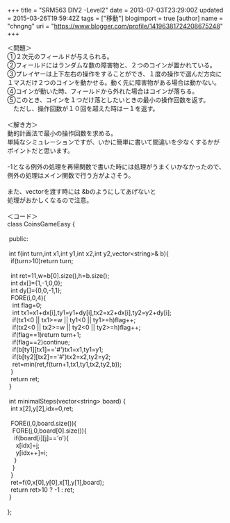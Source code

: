 +++
title = "SRM563 DIV2 -Level2"
date = 2013-07-03T23:29:00Z
updated = 2015-03-26T19:59:42Z
tags = ["移動"]
blogimport = true 
[author]
	name = "chngng"
	uri = "https://www.blogger.com/profile/14196381724208675248"
+++

<div dir="ltr" style="text-align: left;" trbidi="on">＜問題＞<br />①２次元のフィールドが与えられる。<br />②フィールドにはランダムな数の障害物と、２つのコインが置かれている。<br />③プレイヤーは上下左右の操作をすることができ、１度の操作で選んだ方向に１マスだけ２つのコインを動かせる。動く先に障害物がある場合は動かない。<br />④コインが動いた時、フィールドから外れた場合はコインが落ちる。<br />⑤このとき、コインを１つだけ落としたいときの最小の操作回数を返す。<br />　ただし、操作回数が１０回を超えた時はー１を返す。<br /><br />＜解き方＞<br />動的計画法で最小の操作回数を求める。<br />単純なシミュレーションですが、いかに簡単に書いて間違いを少なくするかが<br />ポイントだと思います。<br /><br />-1となる例外の処理を再帰関数で書いた時には処理がうまくいかなかったので、<br />例外の処理はメイン関数で行う方がよさそう。<br /><br />また、vectorを渡す時には &amp;bのようにしてあげないと<br />処理がおかしくなるので注意。<br /><br />＜コード＞<br />class CoinsGameEasy {<br /><br /><span class="Apple-tab-span" style="white-space: pre;"> </span>public:<br /><br /><span class="Apple-tab-span" style="white-space: pre;"> </span>int f(int turn,int x1,int y1,int x2,int y2,vector&lt;string&gt;&amp; b){<br /><span class="Apple-tab-span" style="white-space: pre;">  </span>if(turn&gt;10)return turn;<br /><br /><span class="Apple-tab-span" style="white-space: pre;">  </span>int ret=11,w=b[0].size(),h=b.size();<br /><span class="Apple-tab-span" style="white-space: pre;">  </span>int dx[]={1,-1,0,0};<br /><span class="Apple-tab-span" style="white-space: pre;">  </span>int dy[]={0,0,-1,1};<br /><span class="Apple-tab-span" style="white-space: pre;">  </span>FORE(i,0,4){<br /><span class="Apple-tab-span" style="white-space: pre;">   </span>int flag=0;<br /><span class="Apple-tab-span" style="white-space: pre;">   </span>int tx1=x1+dx[i],ty1=y1+dy[i],tx2=x2+dx[i],ty2=y2+dy[i];<br /><span class="Apple-tab-span" style="white-space: pre;">   </span>if(tx1&lt;0 || tx1&gt;=w || ty1&lt;0 || ty1&gt;=h)flag++;<br /><span class="Apple-tab-span" style="white-space: pre;">   </span>if(tx2&lt;0 || tx2&gt;=w || ty2&lt;0 || ty2&gt;=h)flag++;<br /><span class="Apple-tab-span" style="white-space: pre;">   </span>if(flag==1)return turn+1;<br /><span class="Apple-tab-span" style="white-space: pre;">   </span>if(flag==2)continue;<br /><span class="Apple-tab-span" style="white-space: pre;">   </span>if(b[ty1][tx1]=='#')tx1=x1,ty1=y1;<br /><span class="Apple-tab-span" style="white-space: pre;">   </span>if(b[ty2][tx2]=='#')tx2=x2,ty2=y2;<br /><span class="Apple-tab-span" style="white-space: pre;">   </span>ret=min(ret,f(turn+1,tx1,ty1,tx2,ty2,b));<br /><span class="Apple-tab-span" style="white-space: pre;">  </span>}<br /><span class="Apple-tab-span" style="white-space: pre;">  </span>return ret;<br /><span class="Apple-tab-span" style="white-space: pre;"> </span>}<br /><br /><span class="Apple-tab-span" style="white-space: pre;"> </span>int minimalSteps(vector&lt;string&gt; board) {<br /><span class="Apple-tab-span" style="white-space: pre;">  </span>int x[2],y[2],idx=0,ret;<br /><br /><span class="Apple-tab-span" style="white-space: pre;">  </span>FORE(i,0,board.size()){<br /><span class="Apple-tab-span" style="white-space: pre;">   </span>FORE(j,0,board[0].size()){<br /><span class="Apple-tab-span" style="white-space: pre;">    </span>if(board[i][j]=='o'){<br /><span class="Apple-tab-span" style="white-space: pre;">     </span>x[idx]=j;<br /><span class="Apple-tab-span" style="white-space: pre;">     </span>y[idx++]=i;<br /><span class="Apple-tab-span" style="white-space: pre;">    </span>}<br /><span class="Apple-tab-span" style="white-space: pre;">   </span>}<br /><span class="Apple-tab-span" style="white-space: pre;">  </span>}<br /><span class="Apple-tab-span" style="white-space: pre;">  </span>ret=f(0,x[0],y[0],x[1],y[1],board);<br /><span class="Apple-tab-span" style="white-space: pre;">  </span>return ret&gt;10 ? -1 : ret;<br /><span class="Apple-tab-span" style="white-space: pre;"> </span>}<br /><br />};</div>
